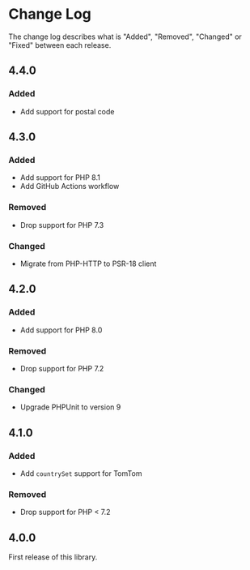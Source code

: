 # Change Log

The change log describes what is "Added", "Removed", "Changed" or "Fixed" between each release.

## 4.4.0

### Added

- Add support for postal code

## 4.3.0

### Added

- Add support for PHP 8.1
- Add GitHub Actions workflow

### Removed

- Drop support for PHP 7.3

### Changed

- Migrate from PHP-HTTP to PSR-18 client

## 4.2.0

### Added

- Add support for PHP 8.0

### Removed

- Drop support for PHP 7.2

### Changed

- Upgrade PHPUnit to version 9

## 4.1.0

### Added

- Add `countrySet` support for TomTom

### Removed

- Drop support for PHP < 7.2

## 4.0.0

First release of this library.
